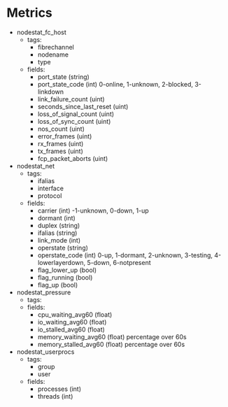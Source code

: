 # Metrics

- nodestat_fc_host
  - tags:
    - fibrechannel
    - nodename
	- type
  - fields:
    - port_state (string)
    - port_state_code (int) 0-online, 1-unknown, 2-blocked, 3-linkdown
	- link_failure_count (uint)
	- seconds_since_last_reset (uint)
	- loss_of_signal_count (uint)
	- loss_of_sync_count (uint)
	- nos_count (uint)
    - error_frames (uint)
    - rx_frames (uint)
    - tx_frames (uint)
    - fcp_packet_aborts (uint)
- nodestat_net
  - tags:
    - ifalias
	- interface
	- protocol
  - fields:
    - carrier (int) -1-unknown, 0-down, 1-up
    - dormant (int)
    - duplex (string)
    - ifalias (string)
    - link_mode (int)
    - operstate (string)
    - operstate_code (int) 0-up, 1-dormant, 2-unknown, 3-testing, 4-lowerlayerdown, 5-down, 6-notpresent
    - flag_lower_up (bool)
    - flag_running (bool)
    - flag_up (bool)
- nodestat_pressure
  - tags:
  - fields:
	- cpu_waiting_avg60 (float)
	- io_waiting_avg60 (float)
	- io_stalled_avg60 (float)
	- memory_waiting_avg60 (float) percentage over 60s
	- memory_stalled_avg60 (float) percentage over 60s
- nodestat_userprocs
  - tags:
    - group
	- user
  - fields:
    - processes (int)
	- threads (int)
